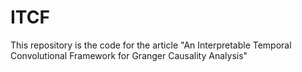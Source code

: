 # ITCF
This repository is the code for the article "An Interpretable Temporal Convolutional Framework for Granger Causality Analysis"
